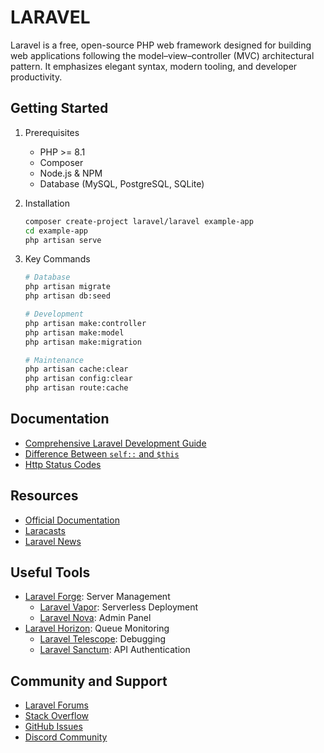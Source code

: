 # LARAVEL

Laravel is a free, open-source PHP web framework designed for building web applications following the model–view–controller (MVC) architectural pattern. It emphasizes elegant syntax, modern tooling, and developer productivity.

## Getting Started

1. Prerequisites

   - PHP >= 8.1
   - Composer
   - Node.js & NPM
   - Database (MySQL, PostgreSQL, SQLite)

2. Installation

   ```bash
   composer create-project laravel/laravel example-app
   cd example-app
   php artisan serve
   ```

3. Key Commands

   ```bash
   # Database
   php artisan migrate
   php artisan db:seed

   # Development
   php artisan make:controller
   php artisan make:model
   php artisan make:migration

   # Maintenance
   php artisan cache:clear
   php artisan config:clear
   php artisan route:cache
   ```

## Documentation

- [Comprehensive Laravel Development Guide](./laravel.cheatsheet.md)
- [Difference Between `self::` and `$this`](./self.this.md)
- [Http Status Codes](./http.status.codes.md)

## Resources

- [Official Documentation](https://laravel.com/docs)
- [Laracasts](https://laracasts.com/)
- [Laravel News](https://laravel-news.com/)

## Useful Tools

- [Laravel Forge](https://forge.laravel.com/): Server Management
  - [Laravel Vapor](https://vapor.laravel.com/): Serverless Deployment
  - [Laravel Nova](https://nova.laravel.com/): Admin Panel
- [Laravel Horizon](https://laravel.com/docs/horizon): Queue Monitoring
  - [Laravel Telescope](https://laravel.com/docs/telescope): Debugging
  - [Laravel Sanctum](https://laravel.com/docs/sanctum): API Authentication

## Community and Support

- [Laravel Forums](https://laracasts.com/discuss)
- [Stack Overflow](https://stackoverflow.com/questions/tagged/laravel)
- [GitHub Issues](https://github.com/laravel/framework/issues)
- [Discord Community](https://discord.gg/laravel)
